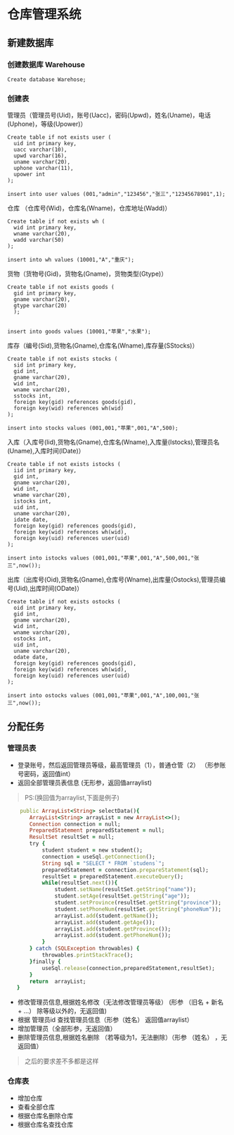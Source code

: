 # 仓库管理系统

## 新建数据库
  ### 创建数据库 Warehouse
  
    Create database Warehose;
  
  ### 创建表
  管理员（管理员号(Uid)，账号(Uacc)，密码(Upwd)，姓名(Uname)，电话(Uphone)，等级(Upower)）
  
    Create table if not exists user (
      uid int primary key,
      uacc varchar(10),
      upwd varchar(16),
      uname varchar(20),
      uphone varchar(11),
      upower int
    );
    
    insert into user values (001,"admin","123456","张三","12345678901",1);
  
  仓库 （仓库号(Wid)，仓库名(Wname)，仓库地址(Wadd)）
  
    Create table if not exists wh (
      wid int primary key,
      wname varchar(20),
      wadd varchar(50)
    );
    
    insert into wh values (10001,"A","重庆");
  
  货物（货物号(Gid)，货物名(Gname)，货物类型(Gtype)）
  
    Create table if not exists goods (
      gid int primary key,
      gname varchar(20),
      gtype varchar(20)
      );


    insert into goods values (10001,"苹果","水果");
    
  
  库存（编号(Sid),货物名(Gname),仓库名(Wname),库存量(SStocks)）
  
    Create table if not exists stocks (
      sid int primary key,
      gid int,
      gname varchar(20),
      wid int,
      wname varchar(20),
      sstocks int,
      foreign key(gid) references goods(gid),
      foreign key(wid) references wh(wid)
    );
  
    insert into stocks values (001,001,"苹果",001,"A",500);
  
  入库（入库号(Iid),货物名(Gname),仓库名(Wname),入库量(Istocks),管理员名(Uname),入库时间(IDate)）
  
    Create table if not exists istocks (
      iid int primary key,
      gid int,
      gname varchar(20),
      wid int,
      wname varchar(20),
      istocks int,
      uid int,
      uname varchar(20),
      idate date,
      foreign key(gid) references goods(gid),
      foreign key(wid) references wh(wid),
      foreign key(uid) references user(uid)
    );
    
    insert into istocks values (001,001,"苹果",001,"A",500,001,"张三",now());
  
  出库（出库号(Oid),货物名(Gname),仓库号(Wname),出库量(Ostocks),管理员编号(Uid),出库时间(ODate)）
  
    Create table if not exists ostocks (
      oid int primary key,
      gid int,
      gname varchar(20),
      wid int,
      wname varchar(20),
      ostocks int,
      uid int,
      uname varchar(20),
      odate date,
      foreign key(gid) references goods(gid),
      foreign key(wid) references wh(wid),
      foreign key(uid) references user(uid)
    );

    insert into ostocks values (001,001,"苹果",001,"A",100,001,"张三",now());

## 分配任务

 ### 管理员表
 
  - 登录账号，然后返回管理员等级，最高管理员（1），普通仓管（2） （形参账号密码，返回值int）
  - 返回全部管理员表信息 (无形参，返回值arraylist)
    
  >PS:(换回值为arraylist,下面是例子)
    
 ```ruby
     public ArrayList<String> selectData(){
        ArrayList<String> arrayList = new ArrayList<>();
        Connection connection = null;
        PreparedStatement preparedStatement = null;
        ResultSet resultSet = null;
        try {
            student student = new student();
            connection = useSql.getConnection();
            String sql = "SELECT * FROM `studens`";
            preparedStatement = connection.prepareStatement(sql);
            resultSet = preparedStatement.executeQuery();
            while(resultSet.next()){
                student.setName(resultSet.getString("name"));
                student.setAge(resultSet.getString("age"));
                student.setProvince(resultSet.getString("province"));
                student.setPhoneNum(resultSet.getString("phoneNum"));
                arrayList.add(student.getName());
                arrayList.add(student.getAge());
                arrayList.add(student.getProvince());
                arrayList.add(student.getPhoneNum());
            }
        } catch (SQLException throwables) {
            throwables.printStackTrace();
        }finally {
            useSql.release(connection,preparedStatement,resultSet);
        }
        return  arrayList;
    }
```
  - 修改管理员信息,根据姓名修改（无法修改管理员等级）  (形参 （旧名 + 新名 + ...） 除等级以外的，无返回值)
  - 根据 管理员id 查找管理员信息（形参（姓名） 返回值arraylist）
  - 增加管理员（全部形参，无返回值）
  - 删除管理员信息,根据姓名删除 （若等级为1，无法删除）（形参 （姓名） ，无返回值）

>之后的要求差不多都是这样

  ### 仓库表
  
  - 增加仓库
  - 查看全部仓库
  - 根据仓库名删除仓库
  - 根据仓库名查找仓库


  
  
  

